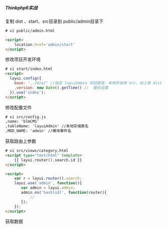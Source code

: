 ##### Thinkphp6实战



复制 dist 、start、src目录到 public/admin目录下

~~~html
# vi public/admin.html

<script>
    location.href='admin/start'
</script>
~~~



修改项目开发环境

~~~html
# vi start/index.html
<script>
  layui.config({
    base: '../src/' //指定 layuiAdmin 项目路径，本地开发用 src，线上用 dist
    ,version: new Date().getTime() //  缓存设置
  }).use('index');
</script>
~~~



修改配置文件

~~~html
# vi src/config.js
,name: 'blmCMS'
,tableName: 'layuiAdmin' //本地存储表名
,MOD_NAME: 'admin' //模块事件名
~~~



获取路由上参数

~~~html
# vi src/views/category.html
<script type="text/html" template>
    {{ layui.router().search.id }}
</script>

<script>
    var r = layui.router().search;
    layui.use('admin', function(){
       var admin = layui.admin;
       admin.on('hash(id)', function(router){
           //
       });
    });
</script>
~~~



获取数据

~~~html

~~~



